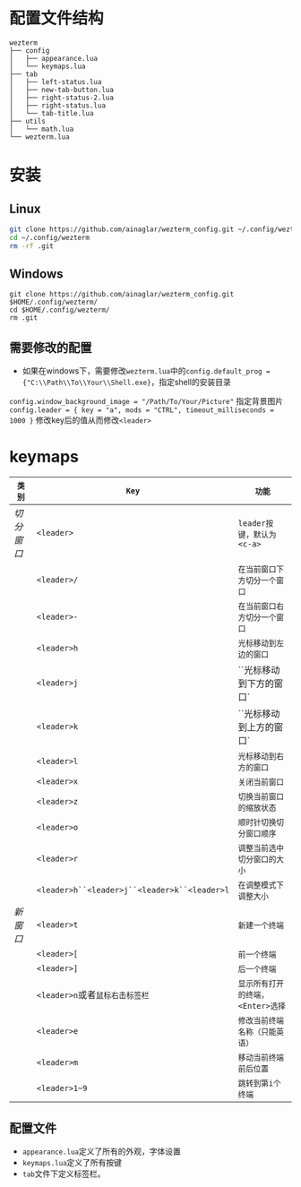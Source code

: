 # 配置文件结构
```
wezterm
├── config
│   ├── appearance.lua
│   └── keymaps.lua
├── tab
│   ├── left-status.lua
│   ├── new-tab-button.lua
│   ├── right-status-2.lua
│   ├── right-status.lua
│   └── tab-title.lua
├── utils
│   └── math.lua
└── wezterm.lua
```
# 安装
## Linux
```bash
git clone https://github.com/ainaglar/wezterm_config.git ~/.config/wezterm
cd ~/.config/wezterm
rm -rf .git
```
## Windows
```
git clone https://github.com/ainaglar/wezterm_config.git $HOME/.config/wezterm/
cd $HOME/.config/wezterm/
rm .git
```
## 需要修改的配置
- 如果在windows下，需要修改`wezterm.lua`中的`config.default_prog = {"C:\\Path\\To\\Your\\Shell.exe}`，指定shell的安装目录

`config.window_background_image = "/Path/To/Your/Picture"` 指定背景图片
`config.leader = { key = "a", mods = "CTRL", timeout_milliseconds = 1000 }` 修改key后的值从而修改`<leader>`
# keymaps

| `类别`   | `Key`                                        | `功能`                  |
| ------ | -------------------------------------------- | --------------------- |
| *切分窗口* | `<leader>`                                   | `leader按键，默认为<c-a>`   |
|        | `<leader>/`                                  | `在当前窗口下方切分一个窗口`       |
|        | `<leader>-`                                  | `在当前窗口右方切分一个窗口`       |
|        | `<leader>h`                                  | `光标移动到左边的窗口`          |
|        | `<leader>j`                                  | ``光标移动到下方的窗口`         |
|        | `<leader>k`                                  | ``光标移动到上方的窗口`         |
|        | `<leader>l`                                  | `光标移动到右方的窗口`          |
|        | `<leader>x`                                  | `关闭当前窗口`              |
|        | `<leader>z`                                  | `切换当前窗口的缩放状态`         |
|        | `<leader>o`                                  | `顺时针切换切分窗口顺序`         |
|        | `<leader>r`                                  | `调整当前选中切分窗口的大小`       |
|        | `<leader>h``<leader>j``<leader>k``<leader>l` | `在调整模式下调整大小`          |
| *新窗口*  | `<leader>t`                                  | `新建一个终端`              |
|        | `<leader>[`                                  | `前一个终端`               |
|        | `<leader>]`                                  | `后一个终端`               |
|        | `<leader>n`或者`鼠标右击标签栏`                       | `显示所有打开的终端，<Enter>选择` |
|        | `<leader>e`                                  | `修改当前终端名称（只能英语）`      |
|        | `<leader>m`                                  | `移动当前终端前后位置`          |
|        | `<leader>1~9`                                | `跳转到第i个终端`            |
## 配置文件
- `appearance.lua`定义了所有的外观，字体设置
- `keymaps.lua`定义了所有按键
- `tab`文件下定义标签栏。
